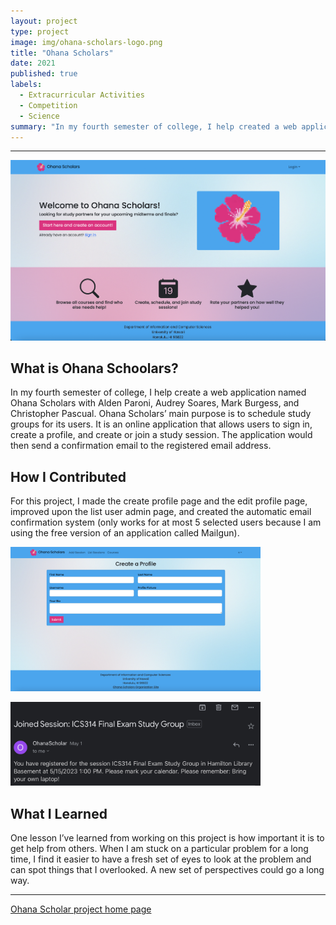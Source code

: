```yaml
---
layout: project
type: project
image: img/ohana-scholars-logo.png
title: "Ohana Scholars"
date: 2021
published: true
labels:
  - Extracurricular Activities
  - Competition
  - Science
summary: "In my fourth semester of college, I help created a web application named Ohana Scholars."
---
```


<hr>
<img width="900px" 
     class="rounded mx-auto d-block" 
     src="../img/ohana-scholars-homepage.png" >

## What is Ohana Schoolars?
In my fourth semester of college, I help create a web application named Ohana Scholars with  Alden Paroni, Audrey Soares, Mark Burgess, and Christopher Pascual. Ohana Scholars’ main purpose is to schedule study groups for its users. It is an online application that allows users to sign in, create a profile, and create or join a study session. The application would then send a confirmation email to the registered email address. 

## How I Contributed
For this project, I made the create profile page and the edit profile page, improved upon the list user admin page, and created the automatic email confirmation system (only works for at most 5 selected users because I am using the free version of an application called Mailgun). 

<img width="400px" 
     class="rounded float-left" 
     src="../img/ohana-scholars-create-profile.png" >
     
<img width="400px" 
     class="rounded" 
     src="../img/email-example.jpg" >
     
## What I Learned
One lesson I’ve learned from working on this project is how important it is to get help from others. When I am stuck on a particular problem for a long time, I find it easier to have a fresh set of eyes to look at the problem and can spot things that I overlooked. A new set of perspectives could go a long way.

<hr>

[Ohana Scholar project home page](https://ohana-scholars.github.io)
